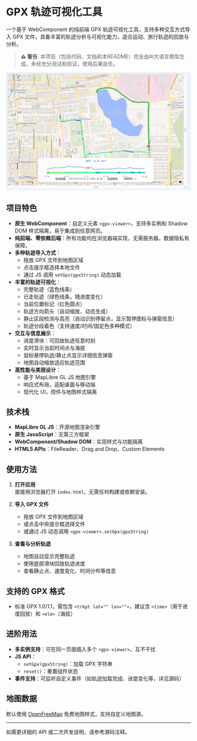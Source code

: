 # GPX 轨迹可视化工具

一个基于 WebComponent 的纯前端 GPX 轨迹可视化工具，支持多种交互方式导入 GPX 文件，具备丰富的轨迹分析与可视化能力，适合运动、旅行轨迹的回放与分析。

> **⚠️ 警告**: 本项目（包括代码、文档和本README）完全由AI大语言模型生成。未经充分测试和验证，使用后果自负。

![alt text](image.png)
## 项目特色

- **原生 WebComponent**：自定义元素 `<gpx-viewer>`，支持多实例和 Shadow DOM 样式隔离，易于集成到任意网页。
- **纯前端、零依赖后端**：所有功能均在浏览器端实现，无需服务器，数据隐私有保障。
- **多种轨迹导入方式**：
  - 拖放 GPX 文件到地图区域
  - 点击提示框选择本地文件
  - 通过 JS 调用 `setGpx(gpxString)` 动态加载
- **丰富的轨迹可视化**：
  - 完整轨迹（蓝色线条）
  - 已走轨迹（绿色线条，随进度变化）
  - 当前位置标记（红色圆点）
  - 轨迹方向箭头（自动缩放、动态生成）
  - 静止区段检测与高亮（自动识别停留点，显示暂停图标与弹窗信息）
  - 轨迹分段着色（支持速度/时间/固定色多种模式）
- **交互与信息展示**：
  - 进度滑块：可回放轨迹任意时刻
  - 实时显示当前时间点与海拔
  - 鼠标悬停轨迹/静止点显示详细信息弹窗
  - 地图自动缩放适应轨迹范围
- **高性能与美观设计**：
  - 基于 MapLibre GL JS 地图引擎
  - 响应式布局，适配桌面与移动端
  - 现代化 UI，控件与地图样式隔离

## 技术栈

- **MapLibre GL JS**：开源地图渲染引擎
- **原生 JavaScript**：无第三方框架
- **WebComponent/Shadow DOM**：实现样式与功能隔离
- **HTML5 APIs**：FileReader、Drag and Drop、Custom Elements

## 使用方法

1. **打开应用**  
   直接用浏览器打开 `index.html`，无需任何构建或依赖安装。

2. **导入 GPX 文件**  
   - 拖放 GPX 文件到地图区域  
   - 或点击中央提示框选择文件  
   - 或通过 JS 动态调用 `<gpx-viewer>.setGpx(gpxString)`

3. **查看与分析轨迹**  
   - 地图自动显示完整轨迹
   - 使用底部滑块回放轨迹进度
   - 查看静止点、速度变化、时间分布等信息

## 支持的 GPX 格式

- 标准 GPX 1.0/1.1，需包含 `<trkpt lat="" lon="">`，建议含 `<time>`（用于进度回放）和 `<ele>`（海拔）

## 进阶用法

- **多实例支持**：可在同一页面插入多个 `<gpx-viewer>`，互不干扰
- **JS API**：
  - `setGpx(gpxString)`：加载 GPX 字符串
  - `reset()`：重置组件状态
- **事件支持**：可监听自定义事件（如轨迹加载完成、进度变化等，详见源码）

## 地图数据

默认使用 [OpenFreeMap](https://openfreemap.org/) 免费地图样式，支持自定义地图源。

---

如需更详细的 API 或二次开发说明，请参考源码注释。
